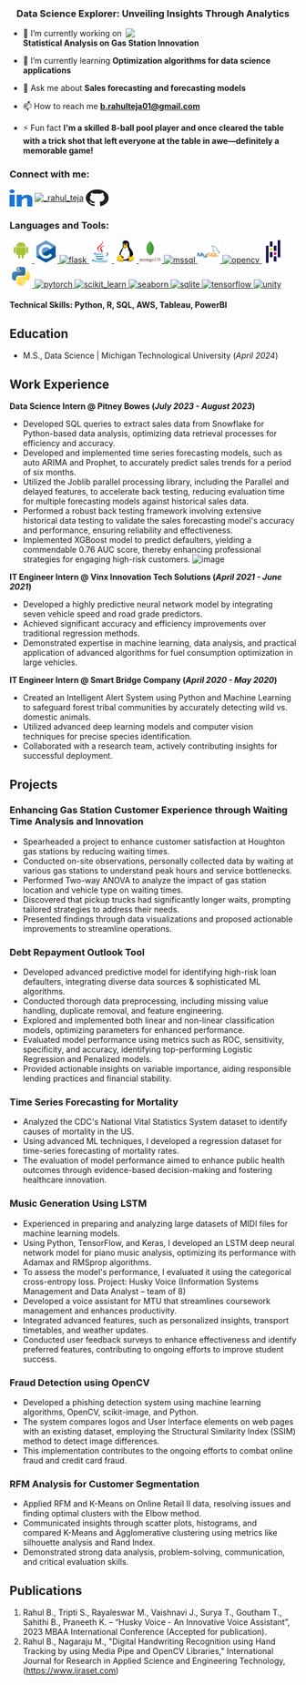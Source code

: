 

<h3 align="center">Data Science Explorer: Unveiling Insights Through Analytics</h3>

<img align="right" width="300" src="https://github.com/rahulteja1/rahulteja1/assets/98079530/1317ae78-d335-48ec-b49e-d0dc9e1b2de1">

- 🔭 I’m currently working on **Statistical Analysis on Gas Station Innovation**

- 🌱 I’m currently learning **Optimization algorithms for data science applications**

- 💬 Ask me about **Sales forecasting and forecasting models**

- 📫 How to reach me **b.rahulteja01@gmail.com** 

- ⚡ Fun fact **I'm a skilled 8-ball pool player and once cleared the table with a trick shot that left everyone at the table in awe—definitely a memorable game!**

<h3 align="left">Connect with me:</h3>
<p align="left">
<a href="https://www.linkedin.com/in/rahul-teja-bolloju-48763917a/" target="blank"><img align="center" src="images/linked-in-alt.svg" alt="rahul teja bolloju" height="30" width="40" /></a>
<a href="https://instagram.com/_rahul_teja" target="blank"><img align="center" src="https://raw.githubusercontent.com/rahuldkjain/github-profile-readme-generator/master/src/images/icons/Social/instagram.svg" alt="_rahul_teja" height="30" width="40" /></a>
<a href="https://github.com/rahulteja1" target="blank"><img align="center" src="images/Octicons-mark-github.svg" alt="rahul teja bolloju" height="30" width="40" /></a>
</p>

<h3 align="left">Languages and Tools:</h3>
<p align="left"> <a href="https://developer.android.com" target="_blank" rel="noreferrer"> <img src="https://raw.githubusercontent.com/devicons/devicon/master/icons/android/android-original-wordmark.svg" alt="android" width="40" height="40"/> </a> <a href="https://www.cprogramming.com/" target="_blank" rel="noreferrer"> <img src="https://raw.githubusercontent.com/devicons/devicon/master/icons/c/c-original.svg" alt="c" width="40" height="40"/> </a> <a href="https://flask.palletsprojects.com/" target="_blank" rel="noreferrer"> <img src="https://www.vectorlogo.zone/logos/pocoo_flask/pocoo_flask-icon.svg" alt="flask" width="40" height="40"/> </a> <a href="https://www.java.com" target="_blank" rel="noreferrer"> <img src="https://raw.githubusercontent.com/devicons/devicon/master/icons/java/java-original.svg" alt="java" width="40" height="40"/> </a> <a href="https://www.linux.org/" target="_blank" rel="noreferrer"> <img src="https://raw.githubusercontent.com/devicons/devicon/master/icons/linux/linux-original.svg" alt="linux" width="40" height="40"/> </a> <a href="https://www.mongodb.com/" target="_blank" rel="noreferrer"> <img src="https://raw.githubusercontent.com/devicons/devicon/master/icons/mongodb/mongodb-original-wordmark.svg" alt="mongodb" width="40" height="40"/> </a> <a href="https://www.microsoft.com/en-us/sql-server" target="_blank" rel="noreferrer"> <img src="https://www.svgrepo.com/show/303229/microsoft-sql-server-logo.svg" alt="mssql" width="40" height="40"/> </a> <a href="https://www.mysql.com/" target="_blank" rel="noreferrer"> <img src="https://raw.githubusercontent.com/devicons/devicon/master/icons/mysql/mysql-original-wordmark.svg" alt="mysql" width="40" height="40"/> </a> <a href="https://opencv.org/" target="_blank" rel="noreferrer"> <img src="https://www.vectorlogo.zone/logos/opencv/opencv-icon.svg" alt="opencv" width="40" height="40"/> </a> <a href="https://pandas.pydata.org/" target="_blank" rel="noreferrer"> <img src="https://raw.githubusercontent.com/devicons/devicon/2ae2a900d2f041da66e950e4d48052658d850630/icons/pandas/pandas-original.svg" alt="pandas" width="40" height="40"/> </a> <a href="https://www.python.org" target="_blank" rel="noreferrer"> <img src="https://raw.githubusercontent.com/devicons/devicon/master/icons/python/python-original.svg" alt="python" width="40" height="40"/> </a> <a href="https://pytorch.org/" target="_blank" rel="noreferrer"> <img src="https://www.vectorlogo.zone/logos/pytorch/pytorch-icon.svg" alt="pytorch" width="40" height="40"/> </a> <a href="https://scikit-learn.org/" target="_blank" rel="noreferrer"> <img src="https://upload.wikimedia.org/wikipedia/commons/0/05/Scikit_learn_logo_small.svg" alt="scikit_learn" width="40" height="40"/> </a> <a href="https://seaborn.pydata.org/" target="_blank" rel="noreferrer"> <img src="https://seaborn.pydata.org/_images/logo-mark-lightbg.svg" alt="seaborn" width="40" height="40"/> </a> <a href="https://www.sqlite.org/" target="_blank" rel="noreferrer"> <img src="https://www.vectorlogo.zone/logos/sqlite/sqlite-icon.svg" alt="sqlite" width="40" height="40"/> </a> <a href="https://www.tensorflow.org" target="_blank" rel="noreferrer"> <img src="https://www.vectorlogo.zone/logos/tensorflow/tensorflow-icon.svg" alt="tensorflow" width="40" height="40"/> </a> <a href="https://unity.com/" target="_blank" rel="noreferrer"> <img src="https://www.vectorlogo.zone/logos/unity3d/unity3d-icon.svg" alt="unity" width="40" height="40"/> </a> </p>




#### Technical Skills: Python, R, SQL, AWS, Tableau, PowerBI

## Education						       		
- M.S., Data Science	| Michigan Technological University (_April 2024_)	 			        		

## Work Experience
**Data Science Intern @ Pitney Bowes (_July 2023 - August 2023_)**
- Developed SQL queries to extract sales data from Snowflake for Python-based data analysis, optimizing data retrieval processes for efficiency and accuracy.
- Developed and implemented time series forecasting models, such as auto ARIMA and Prophet, to accurately predict sales trends for a period of six months.
- Utilized the Joblib parallel processing library, including the Parallel and delayed features, to accelerate back testing, reducing evaluation time for multiple forecasting models against historical sales data.
- Performed a robust back testing framework involving extensive historical data testing to validate the sales forecasting model's accuracy and performance, ensuring reliability and effectiveness.
- Implemented XGBoost model to predict defaulters, yielding a commendable 0.76 AUC score, thereby enhancing professional strategies for engaging high-risk customers.
![image](https://github.com/rahulteja1/rahulteja1.github.io/assets/98079530/f6cbd943-ba1d-4fd0-9016-3c8694f48540)

  
**IT Engineer Intern @ Vinx Innovation Tech Solutions (_April 2021 - June 2021_)**
- Developed a highly predictive neural network model by integrating seven vehicle speed and road grade predictors.
- Achieved significant accuracy and efficiency improvements over traditional regression methods.
- Demonstrated expertise in machine learning, data analysis, and practical application of advanced algorithms for fuel consumption optimization in large vehicles.

**IT Engineer Intern @ Smart Bridge Company (_April 2020 - May 2020_)**
- Created an Intelligent Alert System using Python and Machine Learning to safeguard forest tribal communities by accurately detecting wild vs. domestic animals.
- Utilized advanced deep learning models and computer vision techniques for precise species identification.
- Collaborated with a research team, actively contributing insights for successful deployment.


## Projects
### Enhancing Gas Station Customer Experience through Waiting Time Analysis and Innovation 
- Spearheaded a project to enhance customer satisfaction at Houghton gas stations by reducing waiting times.
- Conducted on-site observations, personally collected data by waiting at various gas stations to understand peak hours and service bottlenecks.
- Performed Two-way ANOVA to analyze the impact of gas station location and vehicle type on waiting times.
- Discovered that pickup trucks had significantly longer waits, prompting tailored strategies to address their needs.
- Presented findings through data visualizations and proposed actionable improvements to streamline operations.

### Debt Repayment Outlook Tool
- Developed advanced predictive model for identifying high-risk loan defaulters, integrating diverse data sources & sophisticated ML algorithms.
- Conducted thorough data preprocessing, including missing value handling, duplicate removal, and feature engineering.
- Explored and implemented both linear and non-linear classification models, optimizing parameters for enhanced performance.
- Evaluated model performance using metrics such as ROC, sensitivity, specificity, and accuracy, identifying top-performing Logistic Regression and Penalized models.
- Provided actionable insights on variable importance, aiding responsible lending practices and financial stability.

### Time Series Forecasting for Mortality
- Analyzed the CDC's National Vital Statistics System dataset to identify causes of mortality in the US.
- Using advanced ML techniques, I developed a regression dataset for time-series forecasting of mortality rates.
- The evaluation of model performance aimed to enhance public health outcomes through evidence-based decision-making and fostering
healthcare innovation.

### Music Generation Using LSTM
- Experienced in preparing and analyzing large datasets of MIDI files for machine learning models.
- Using Python, TensorFlow, and Keras, I developed an LSTM deep neural network model for piano music analysis, optimizing its performance with Adamax and RMSprop algorithms.
- To assess the model's performance, I evaluated it using the categorical cross-entropy loss. Project: Husky Voice (Information Systems Management and Data Analyst – team of 8)
- Developed a voice assistant for MTU that streamlines coursework management and enhances productivity.
- Integrated advanced features, such as personalized insights, transport timetables, and weather updates.
- Conducted user feedback surveys to enhance effectiveness and identify preferred features, contributing to ongoing efforts to improve student success.

### Fraud Detection using OpenCV
- Developed a phishing detection system using machine learning algorithms, OpenCV, scikit-image, and Python.
- The system compares logos and User Interface elements on web pages with an existing dataset, employing the Structural Similarity Index (SSIM) method to detect image differences.
- This implementation contributes to the ongoing efforts to combat online fraud and credit card fraud. 

### RFM Analysis for Customer Segmentation
- Applied RFM and K-Means on Online Retail II data, resolving issues and finding optimal clusters with the Elbow method.
- Communicated insights through scatter plots, histograms, and compared K-Means and Agglomerative clustering using metrics like silhouette analysis and Rand Index.
- Demonstrated strong data analysis, problem-solving, communication, and critical evaluation skills.


## Publications
1.  Rahul B., Tripti S., Rayaleswar M., Vaishnavi J., Surya T., Goutham T., Sahithi B., Praneeth K. – “Husky Voice - An Innovative Voice Assistant”,
2023 MBAA International Conference (Accepted for publication).
2. Rahul B., Nagaraju M., "Digital Handwriting Recognition using Hand Tracking by using Media Pipe and OpenCV Libraries," International Journal for Research in Applied Science and Engineering Technology, (https://www.ijraset.com)









